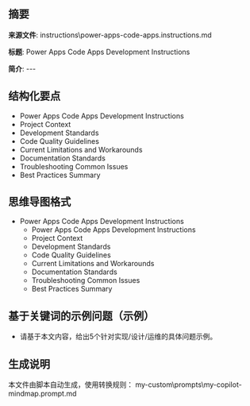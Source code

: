 ## 摘要

**来源文件**: instructions\power-apps-code-apps.instructions.md

**标题**: Power Apps Code Apps Development Instructions

**简介**: ---

## 结构化要点

- Power Apps Code Apps Development Instructions
- Project Context
- Development Standards
- Code Quality Guidelines
- Current Limitations and Workarounds
- Documentation Standards
- Troubleshooting Common Issues
- Best Practices Summary

## 思维导图格式

- Power Apps Code Apps Development Instructions
  - Power Apps Code Apps Development Instructions
  - Project Context
  - Development Standards
  - Code Quality Guidelines
  - Current Limitations and Workarounds
  - Documentation Standards
  - Troubleshooting Common Issues
  - Best Practices Summary

## 基于关键词的示例问题（示例）

- 请基于本文内容，给出5个针对实现/设计/运维的具体问题示例。

## 生成说明

本文件由脚本自动生成，使用转换规则： my-custom\prompts\my-copilot-mindmap.prompt.md
